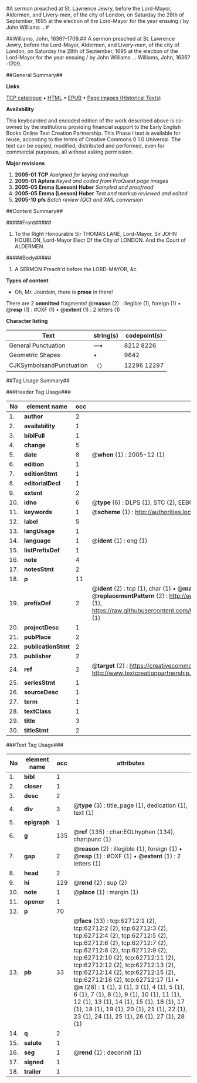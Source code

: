 #A sermon preached at St. Lawrence Jewry, before the Lord-Mayor, Aldermen, and Livery-men, of the city of London, on Saturday the 28th of September, 1695 at the election of the Lord-Mayor for the year ensuing / by John Williams ...#

##Williams, John, 1636?-1709.##
A sermon preached at St. Lawrence Jewry, before the Lord-Mayor, Aldermen, and Livery-men, of the city of London, on Saturday the 28th of September, 1695 at the election of the Lord-Mayor for the year ensuing / by John Williams ...
Williams, John, 1636?-1709.

##General Summary##

**Links**

[TCP catalogue](http://www.ota.ox.ac.uk/tcp/)  • 
[HTML](http://tei.it.ox.ac.uk/tcp/Texts-HTML/free/A66/A66420.html)  • 
[EPUB](http://tei.it.ox.ac.uk/tcp/Texts-EPUB/free/A66/A66420.epub) • 
[Page images (Historical Texts)](https://data.historicaltexts.jisc.ac.uk/view?pubId=eebo-12528390e&pageId=eebo-12528390e-62712-1)

**Availability**

This keyboarded and encoded edition of the
	       work described above is co-owned by the institutions
	       providing financial support to the Early English Books
	       Online Text Creation Partnership. This Phase I text is
	       available for reuse, according to the terms of Creative
	       Commons 0 1.0 Universal. The text can be copied,
	       modified, distributed and performed, even for
	       commercial purposes, all without asking permission.

**Major revisions**

1. __2005-01__ __TCP__ *Assigned for keying and markup*
1. __2005-01__ __Aptara__ *Keyed and coded from ProQuest page images*
1. __2005-05__ __Emma (Leeson) Huber__ *Sampled and proofread*
1. __2005-05__ __Emma (Leeson) Huber__ *Text and markup reviewed and edited*
1. __2005-10__ __pfs__ *Batch review (QC) and XML conversion*

##Content Summary##

#####Front#####

1. To the Right Honourable
Sir THOMAS LANE, Lord-Mayor,
Sir JOHN HOUBLON, Lord-Mayor Elect
Of the City of LONDON.
And the Court of ALDERMEN.

#####Body#####

1. A
SERMON
Preach'd before the
LORD-MAYOR, &c.

**Types of content**

  * Oh, Mr. Jourdain, there is **prose** in there!

There are 2 **ommitted** fragments! 
 @__reason__ (2) : illegible (1), foreign (1)  •  @__resp__ (1) : #OXF (1)  •  @__extent__ (1) : 2 letters (1)

**Character listing**


|Text|string(s)|codepoint(s)|
|---|---|---|
|General Punctuation|—•|8212 8226|
|Geometric Shapes|▪|9642|
|CJKSymbolsandPunctuation|〈〉|12296 12297|

##Tag Usage Summary##

###Header Tag Usage###

|No|element name|occ|attributes|
|---|---|---|---|
|1.|__author__|2||
|2.|__availability__|1||
|3.|__biblFull__|1||
|4.|__change__|5||
|5.|__date__|8| @__when__ (1) : 2005-12 (1)|
|6.|__edition__|1||
|7.|__editionStmt__|1||
|8.|__editorialDecl__|1||
|9.|__extent__|2||
|10.|__idno__|6| @__type__ (6) : DLPS (1), STC (2), EEBO-CITATION (1), OCLC (1), VID (1)|
|11.|__keywords__|1| @__scheme__ (1) : http://authorities.loc.gov/ (1)|
|12.|__label__|5||
|13.|__langUsage__|1||
|14.|__language__|1| @__ident__ (1) : eng (1)|
|15.|__listPrefixDef__|1||
|16.|__note__|4||
|17.|__notesStmt__|2||
|18.|__p__|11||
|19.|__prefixDef__|2| @__ident__ (2) : tcp (1), char (1)  •  @__matchPattern__ (2) : ([0-9\-]+):([0-9IVX]+) (1), (.+) (1)  •  @__replacementPattern__ (2) : http://eebo.chadwyck.com/downloadtiff?vid=$1&page=$2 (1), https://raw.githubusercontent.com/textcreationpartnership/Texts/master/tcpchars.xml#$1 (1)|
|20.|__projectDesc__|1||
|21.|__pubPlace__|2||
|22.|__publicationStmt__|2||
|23.|__publisher__|2||
|24.|__ref__|2| @__target__ (2) : https://creativecommons.org/publicdomain/zero/1.0/ (1), http://www.textcreationpartnership.org/docs/. (1)|
|25.|__seriesStmt__|1||
|26.|__sourceDesc__|1||
|27.|__term__|1||
|28.|__textClass__|1||
|29.|__title__|3||
|30.|__titleStmt__|2||


###Text Tag Usage###

|No|element name|occ|attributes|
|---|---|---|---|
|1.|__bibl__|1||
|2.|__closer__|1||
|3.|__desc__|2||
|4.|__div__|3| @__type__ (3) : title_page (1), dedication (1), text (1)|
|5.|__epigraph__|1||
|6.|__g__|135| @__ref__ (135) : char:EOLhyphen (134), char:punc (1)|
|7.|__gap__|2| @__reason__ (2) : illegible (1), foreign (1)  •  @__resp__ (1) : #OXF (1)  •  @__extent__ (1) : 2 letters (1)|
|8.|__head__|2||
|9.|__hi__|129| @__rend__ (2) : sup (2)|
|10.|__note__|1| @__place__ (1) : margin (1)|
|11.|__opener__|1||
|12.|__p__|70||
|13.|__pb__|33| @__facs__ (33) : tcp:62712:1 (2), tcp:62712:2 (2), tcp:62712:3 (2), tcp:62712:4 (2), tcp:62712:5 (2), tcp:62712:6 (2), tcp:62712:7 (2), tcp:62712:8 (2), tcp:62712:9 (2), tcp:62712:10 (2), tcp:62712:11 (2), tcp:62712:12 (2), tcp:62712:13 (2), tcp:62712:14 (2), tcp:62712:15 (2), tcp:62712:16 (2), tcp:62712:17 (1)  •  @__n__ (28) : 1 (1), 2 (1), 3 (1), 4 (1), 5 (1), 6 (1), 7 (1), 8 (1), 9 (1), 10 (1), 11 (1), 12 (1), 13 (1), 14 (1), 15 (1), 16 (1), 17 (1), 18 (1), 19 (1), 20 (1), 21 (1), 22 (1), 23 (1), 24 (1), 25 (1), 26 (1), 27 (1), 28 (1)|
|14.|__q__|2||
|15.|__salute__|1||
|16.|__seg__|1| @__rend__ (1) : decorInit (1)|
|17.|__signed__|1||
|18.|__trailer__|1||

